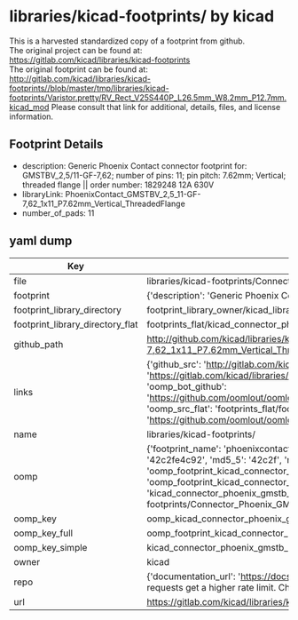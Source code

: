 # libraries/kicad-footprints/ by kicad  
This is a harvested standardized copy of a footprint from github.  
The original project can be found at:  
https://gitlab.com/kicad/libraries/kicad-footprints  
The original footprint can be found at:
http://gitlab.com/kicad/libraries/kicad-footprints//blob/master/tmp/libraries/kicad-footprints/Varistor.pretty/RV_Rect_V25S440P_L26.5mm_W8.2mm_P12.7mm.kicad_mod
Please consult that link for additional, details, files, and license information.  
## Footprint Details
* description: Generic Phoenix Contact connector footprint for: GMSTBV_2,5/11-GF-7,62; number of pins: 11; pin pitch: 7.62mm; Vertical; threaded flange || order number: 1829248 12A 630V  
* libraryLink: PhoenixContact_GMSTBV_2,5_11-GF-7,62_1x11_P7.62mm_Vertical_ThreadedFlange  
* number_of_pads: 11  
## yaml dump  
| Key | Value |  
| --- | --- |  
| file | libraries/kicad-footprints/Connector_Phoenix_GMSTB.pretty/PhoenixContact_GMSTBV_2,5_11-GF-7,62_1x11_P7.62mm_Vertical_ThreadedFlange.kicad_mod |  
| footprint | {'description': 'Generic Phoenix Contact connector footprint for: GMSTBV_2,5/11-GF-7,62; number of pins: 11; pin pitch: 7.62mm; Vertical; threaded flange || order number: 1829248 12A 630V', 'libraryLink': 'PhoenixContact_GMSTBV_2,5_11-GF-7,62_1x11_P7.62mm_Vertical_ThreadedFlange', 'number_of_pads': 11} |  
| footprint_library_directory | footprint_library_owner/kicad_libraries/kicad-footprints/ |  
| footprint_library_directory_flat | footprints_flat/kicad_connector_phoenix_gmstb_phoenixcontact_gmstbv_2,5_11_gf_7,62_1x11_p7_62mm_vertical_threadedflange/working |  
| github_path | http://github.com/kicad/libraries/kicad-footprints//blob/master/tmp/libraries/kicad-footprints/Connector_Phoenix_GMSTB.pretty/PhoenixContact_GMSTBV_2,5_11-GF-7,62_1x11_P7.62mm_Vertical_ThreadedFlange.kicad_mod |  
| links | {'github_src': 'http://gitlab.com/kicad/libraries/kicad-footprints//blob/master/tmp/libraries/kicad-footprints/Varistor.pretty/RV_Rect_V25S440P_L26.5mm_W8.2mm_P12.7mm.kicad_mod', 'github_src_repo': 'https://gitlab.com/kicad/libraries/kicad-footprints', 'oomp_bot': 'footprints/kicad_connector_phoenix_gmstb_phoenixcontact_gmstbv_2,5_11_gf_7,62_1x11_p7_62mm_vertical_threadedflange/working', 'oomp_bot_github': 'https://github.com/oomlout/oomlout_oomp_footprint_bot/tree/main/footprints/kicad_connector_phoenix_gmstb_phoenixcontact_gmstbv_2,5_11_gf_7,62_1x11_p7_62mm_vertical_threadedflange/working', 'oomp_src_flat': 'footprints_flat/footprints_flat/kicad_connector_phoenix_gmstb_phoenixcontact_gmstbv_2,5_11_gf_7,62_1x11_p7_62mm_vertical_threadedflange/working', 'oomp_src_flat_github': 'https://github.com/oomlout/oomlout_oomp_footprint_src/tree/main/footprints_flat/kicad_connector_phoenix_gmstb_phoenixcontact_gmstbv_2,5_11_gf_7,62_1x11_p7_62mm_vertical_threadedflange/working'} |  
| name | libraries/kicad-footprints/ |  
| oomp | {'footprint_name': 'phoenixcontact_gmstbv_2,5_11_gf_7,62_1x11_p7_62mm_vertical_threadedflange', 'library_name': 'connector_phoenix_gmstb', 'md5': '42c2fe4c9207a8964a41c3eaa3d98955', 'md5_10': '42c2fe4c92', 'md5_5': '42c2f', 'md5_6': '42c2fe', 'oomp_key': 'oomp_kicad_connector_phoenix_gmstb_phoenixcontact_gmstbv_2,5_11_gf_7,62_1x11_p7_62mm_vertical_threadedflange', 'oomp_key_extra': 'oomp_footprint_kicad_connector_phoenix_gmstb_phoenixcontact_gmstbv_2,5_11_gf_7,62_1x11_p7_62mm_vertical_threadedflange', 'oomp_key_full': 'oomp_footprint_kicad_connector_phoenix_gmstb_phoenixcontact_gmstbv_2,5_11_gf_7,62_1x11_p7_62mm_vertical_threadedflange_42c2fe', 'oomp_key_simple': 'kicad_connector_phoenix_gmstb_phoenixcontact_gmstbv_2,5_11_gf_7,62_1x11_p7_62mm_vertical_threadedflange', 'original_filename': 'libraries/kicad-footprints/Connector_Phoenix_GMSTB.pretty/PhoenixContact_GMSTBV_2,5_11-GF-7,62_1x11_P7.62mm_Vertical_ThreadedFlange.kicad_mod', 'owner_name': 'kicad'} |  
| oomp_key | oomp_kicad_connector_phoenix_gmstb_phoenixcontact_gmstbv_2,5_11_gf_7,62_1x11_p7_62mm_vertical_threadedflange |  
| oomp_key_full | oomp_footprint_kicad_connector_phoenix_gmstb_phoenixcontact_gmstbv_2,5_11_gf_7,62_1x11_p7_62mm_vertical_threadedflange |  
| oomp_key_simple | kicad_connector_phoenix_gmstb_phoenixcontact_gmstbv_2,5_11_gf_7,62_1x11_p7_62mm_vertical_threadedflange |  
| owner | kicad |  
| repo | {'documentation_url': 'https://docs.github.com/rest/overview/resources-in-the-rest-api#rate-limiting', 'message': "API rate limit exceeded for 84.66.173.59. (But here's the good news: Authenticated requests get a higher rate limit. Check out the documentation for more details.)"} |  
| url | https://gitlab.com/kicad/libraries/kicad-footprints |  

